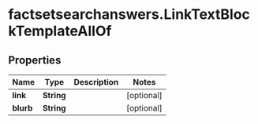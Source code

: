 # factsetsearchanswers.LinkTextBlockTemplateAllOf

## Properties

Name | Type | Description | Notes
------------ | ------------- | ------------- | -------------
**link** | **String** |  | [optional] 
**blurb** | **String** |  | [optional] 


